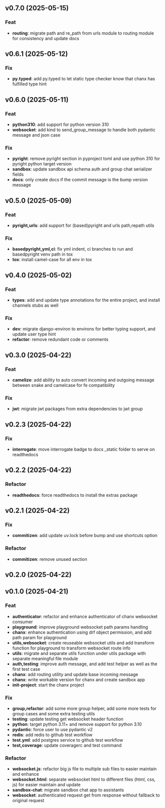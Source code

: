 ## v0.7.0 (2025-05-15)

### Feat

- **routing**: migrate path and re_path from urls module to routing module for consistency and update docs

## v0.6.1 (2025-05-12)

### Fix

- **py.typed**: add py.typed to let static type checker know that chanx has fulfilled type hint

## v0.6.0 (2025-05-11)

### Feat

- **python310**: add support for python version 310
- **websocket**: add kind to send_group_message to handle both pydantic message and json case

### Fix

- **pyright**: remove pyright section in pyproject toml and use python 310 for pyright python target version
- **sandbox**: update sandbox api schema auth and group chat serializer fields
- **docs**: only create docs if the commit message is the bump version message

## v0.5.0 (2025-05-09)

### Feat

- **pyright,urls**: add support for (based)pyright and urls path,repath utils

### Fix

- **basedpyright,yml,ci**: fix yml indent, ci branches to run and basedpyright venv path in tox
- **tox**: install camel-case for all env in tox

## v0.4.0 (2025-05-02)

### Feat

- **types**: add and update type annotations for the entire project, and install channels stubs as well

### Fix

- **dev**: migrate django-environ to environs for better typing support, and update user type hint
- **refactor**: remove redundant code or comments

## v0.3.0 (2025-04-22)

### Feat

- **camelize**: add ability to auto convert incoming and outgoing message between snake and camelcase for fe compatibility

### Fix

- **jwt**: migrate jwt packages from extra dependencies to jwt group

## v0.2.3 (2025-04-22)

### Fix

- **interrogate**: move interrogate badge to docs _static folder to serve on readthedocs

## v0.2.2 (2025-04-22)

### Refactor

- **readthedocs**: force readthedocs to install the extras package

## v0.2.1 (2025-04-22)

### Fix

- **commitizen**: add update uv.lock before bump and use shortcuts option

### Refactor

- **commitizen**: remove unused section

## v0.2.0 (2025-04-22)

## v0.1.0 (2025-04-21)

### Feat

- **authenticator**: refactor and enhance authenticator of chanx websocket consumer
- **playground**: improve playground websocket path params handling
- **chanx**: enhance authentication using drf object permission, and add path param for playground
- **utils,websocket**: create reuseable websocket utils and add transform function for playground to transform websocket route info
- **utils**: migrate and separate utils function under utils package with separate meaningful file module
- **auth,testing**: improve auth message, and add test helper as well as the first test case
- **chanx**: add routing utility and update base incoming message
- **chanx**: write workable version for chanx and create sandbox app
- **init-project**: start the chanx project

### Fix

- **group,refactor**: add some more group helper, add some more tests for group cases and some extra testing utils
- **testing**: update testing get websocket header function
- **python**: target python 3.11+ and remove support for python 3.10
- **pydantic**: force user to use pydantic v2
- **redis**: add redis to github test workflow
- **test.yml**: add postgres service to github test workflow
- **test,coverage**: update coveragerc and test command

### Refactor

- **websocket.js**: refactor big js file to multiple sub files to easier maintain and enhance
- **websocket.html**: separate websocket html to different files (html, css, js) for easier maintain and update
- **sandbox-chat**: migrate sandbox chat app to assistants
- **websocket**: authenticated request get from response without fallback to original request
